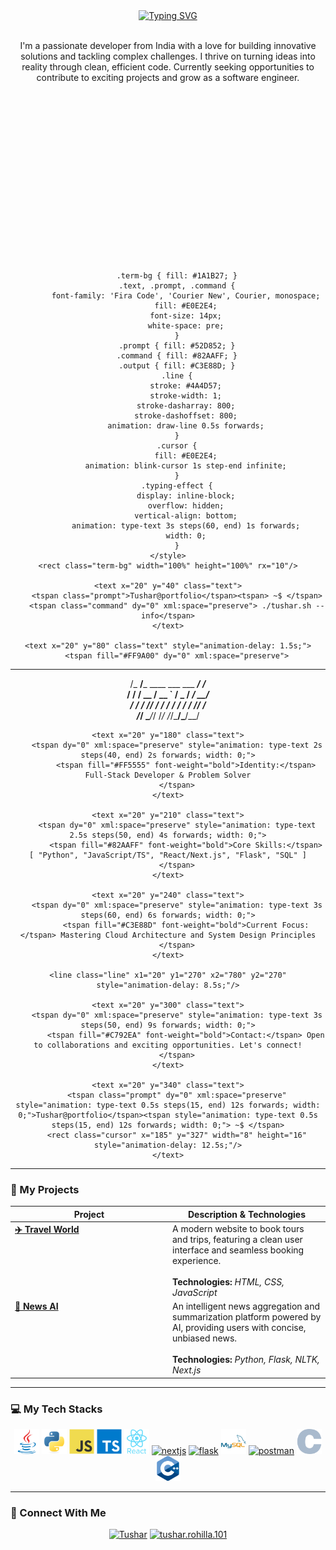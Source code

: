 <div align="center">
  <a href="https://git.io/typing-svg"><img src="https://readme-typing-svg.demolab.com?font=Fira+Code&weight=700&size=25&pause=1000&color=36BCF7&center=true&vCenter=true&width=550&lines=Hi+%F0%9F%91%8B%2C+I'm+Tushar;A+Passionate+Full-Stack+Developer" alt="Typing SVG" /></a>
</div>

<div align="center">
  <br>
  <p>I'm a passionate developer from India with a love for building innovative solutions and tackling complex challenges. I thrive on turning ideas into reality through clean, efficient code. Currently seeking opportunities to contribute to exciting projects and grow as a software engineer.</p>
  <br>
</div>

<div align="center">
<svg viewBox="0 0 800 400" width="800" height="400" xmlns="http://www.w3.org/2000/svg">
    <style>
        @keyframes draw-line { to { stroke-dashoffset: 0; } }
        @keyframes blink-cursor { 50% { opacity: 0; } }
        @keyframes type-text { from { width: 0; } to { width: 100%; } }

        .term-bg { fill: #1A1B27; }
        .text, .prompt, .command {
            font-family: 'Fira Code', 'Courier New', Courier, monospace;
            fill: #E0E2E4;
            font-size: 14px;
            white-space: pre;
        }
        .prompt { fill: #52D852; }
        .command { fill: #82AAFF; }
        .output { fill: #C3E88D; }
        .line {
            stroke: #4A4D57;
            stroke-width: 1;
            stroke-dasharray: 800;
            stroke-dashoffset: 800;
            animation: draw-line 0.5s forwards;
        }
        .cursor {
            fill: #E0E2E4;
            animation: blink-cursor 1s step-end infinite;
        }
        .typing-effect {
            display: inline-block;
            overflow: hidden;
            vertical-align: bottom;
            animation: type-text 3s steps(60, end) 1s forwards;
            width: 0;
        }
    </style>
    <rect class="term-bg" width="100%" height="100%" rx="10"/>

    <text x="20" y="40" class="text">
        <tspan class="prompt">Tushar@portfolio</tspan><tspan> ~$ </tspan>
        <tspan class="command" dy="0" xml:space="preserve"> ./tushar.sh --info</tspan>
    </text>

    <text x="20" y="80" class="text" style="animation-delay: 1.5s;">
        <tspan fill="#FF9A00" dy="0" xml:space="preserve">
  ______                          __    
 /_  __/___  ____ ___  ___  _____/ /_   
  / / / __ \/ __ `__ \/ _ \/ ___/ __/   
 / / / /_/ / / / / / /  __/ /__/ /_     
/_/  \____/_/ /_/ /_/\___/\___/\__/     
        </tspan>
    </text>

    <text x="20" y="180" class="text">
        <tspan dy="0" xml:space="preserve" style="animation: type-text 2s steps(40, end) 2s forwards; width: 0;">
            <tspan fill="#FF5555" font-weight="bold">Identity:</tspan> Full-Stack Developer & Problem Solver
        </tspan>
    </text>

    <text x="20" y="210" class="text">
        <tspan dy="0" xml:space="preserve" style="animation: type-text 2.5s steps(50, end) 4s forwards; width: 0;">
            <tspan fill="#82AAFF" font-weight="bold">Core Skills:</tspan> [ "Python", "JavaScript/TS", "React/Next.js", "Flask", "SQL" ]
        </tspan>
    </text>

    <text x="20" y="240" class="text">
        <tspan dy="0" xml:space="preserve" style="animation: type-text 3s steps(60, end) 6s forwards; width: 0;">
            <tspan fill="#C3E88D" font-weight="bold">Current Focus:</tspan> Mastering Cloud Architecture and System Design Principles
        </tspan>
    </text>

    <line class="line" x1="20" y1="270" x2="780" y2="270" style="animation-delay: 8.5s;"/>

    <text x="20" y="300" class="text">
        <tspan dy="0" xml:space="preserve" style="animation: type-text 3s steps(50, end) 9s forwards; width: 0;">
            <tspan fill="#C792EA" font-weight="bold">Contact:</tspan> Open to collaborations and exciting opportunities. Let's connect!
        </tspan>
    </text>

    <text x="20" y="340" class="text">
        <tspan class="prompt" dy="0" xml:space="preserve" style="animation: type-text 0.5s steps(15, end) 12s forwards; width: 0;">Tushar@portfolio</tspan><tspan style="animation: type-text 0.5s steps(15, end) 12s forwards; width: 0;"> ~$ </tspan>
        <rect class="cursor" x="185" y="327" width="8" height="16" style="animation-delay: 12.5s;"/>
    </text>
</svg>
</div>

---

### 🚀 My Projects

<table align="center" width="800px">
  <thead>
    <tr>
      <th width="50%">Project</th>
      <th>Description & Technologies</th>
    </tr>
  </thead>
  <tbody>
    <tr>
      <td valign="top">
        <a href="https://github.com/TusharCEDS/Book-and-Travel"><b>✈️ Travel World</b></a>
      </td>
      <td valign="top">
        A modern website to book tours and trips, featuring a clean user interface and seamless booking experience.
        <br/><br/>
        <b>Technologies:</b> <i>HTML, CSS, JavaScript</i>
      </td>
    </tr>
    <tr>
      <td valign="top">
        <a href="https://github.com/TusharCEDS/News-Aggregator-and-Sentiment-Analysis"><b>📰 News AI</b></a>
      </td>
      <td valign="top">
        An intelligent news aggregation and summarization platform powered by AI, providing users with concise, unbiased news.
        <br/><br/>
        <b>Technologies:</b> <i>Python, Flask, NLTK, Next.js</i>
      </td>
    </tr>
  </tbody>
</table>

---

### 💻 My Tech Stacks

<p align="center">
  <a href="https://www.java.com" target="_blank" rel="noreferrer"><img src="https://raw.githubusercontent.com/devicons/devicon/master/icons/java/java-original.svg" alt="java" width="40" height="40"/></a>
  <a href="https://www.python.org" target="_blank" rel="noreferrer"><img src="https://raw.githubusercontent.com/devicons/devicon/master/icons/python/python-original.svg" alt="python" width="40" height="40"/></a>
  <a href="https://developer.mozilla.org/en-US/docs/Web/JavaScript" target="_blank" rel="noreferrer"><img src="https://raw.githubusercontent.com/devicons/devicon/master/icons/javascript/javascript-original.svg" alt="javascript" width="40" height="40"/></a>
  <a href="https://www.typescriptlang.org/" target="_blank" rel="noreferrer"><img src="https://raw.githubusercontent.com/devicons/devicon/master/icons/typescript/typescript-original.svg" alt="typescript" width="40" height="40"/></a>
  <a href="https://reactjs.org/" target="_blank" rel="noreferrer"><img src="https://raw.githubusercontent.com/devicons/devicon/master/icons/react/react-original-wordmark.svg" alt="react" width="40" height="40"/></a>
  <a href="https://nextjs.org/" target="_blank" rel="noreferrer"><img src="https://cdn.worldvectorlogo.com/logos/next-js.svg" alt="nextjs" width="40" height="40"/></a>
  <a href="https://flask.palletsprojects.com/" target="_blank" rel="noreferrer"><img src="https://www.vectorlogo.zone/logos/palletsprojects_flask/palletsprojects_flask-ar21.svg" alt="flask" width="40" height="40"/></a>
  <a href="https://www.mysql.com/" target="_blank" rel="noreferrer"><img src="https://raw.githubusercontent.com/devicons/devicon/master/icons/mysql/mysql-original-wordmark.svg" alt="mysql" width="40" height="40"/></a>
  <a href="https://postman.com" target="_blank" rel="noreferrer"><img src="https://www.vectorlogo.zone/logos/getpostman/getpostman-icon.svg" alt="postman" width="40" height="40"/></a>
  <a href="https://www.cprogramming.com/" target="_blank" rel="noreferrer"><img src="https://raw.githubusercontent.com/devicons/devicon/master/icons/c/c-original.svg" alt="c" width="40" height="40"/></a>
  <a href="https://www.w3schools.com/cpp/" target="_blank" rel="noreferrer"><img src="https://raw.githubusercontent.com/devicons/devicon/master/icons/cplusplus/cplusplus-original.svg" alt="cplusplus" width="40" height="40"/></a>
</p>

---

### 🤝 Connect With Me

<p align="center">
  <a href="https://www.linkedin.com/in/tushar-11b51a312/" target="blank"><img src="https://raw.githubusercontent.com/rahuldkjain/github-profile-readme-generator/master/src/images/icons/Social/linked-in-alt.svg" alt="Tushar" height="30" width="40" /></a>
  <a href="https://www.instagram.com/tushar.rohilla.101/" target="blank"><img src="https://raw.githubusercontent.com/rahuldkjain/github-profile-readme-generator/master/src/images/icons/Social/instagram.svg" alt="tushar.rohilla.101" height="30" width="40" /></a>
</p>

